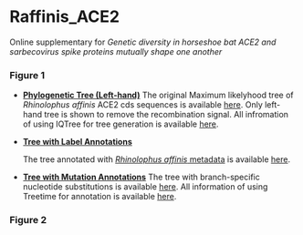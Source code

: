 # Raffinis_ACE2

Online supplementary for *Genetic diversity in horseshoe bat ACE2 and sarbecovirus spike proteins mutually shape one another*


### Figure 1

* [**Phylogenetic Tree (Left-hand)**](Figure_1/RaACE2_cds_1-1686_Rsh-out.treefile)
  The original Maximum likelyhood tree of _Rhinolophus affinis_ ACE2 cds sequences is available [here](Figure_1/RaACE2_cds_1-1686_Rsh-out.treefile). 
  Only left-hand tree is shown to remove the recombination signal. 
  All infromation of using IQTree for tree generation is available [here](Figure_1/RaACE2_cds_1-1686_Rsh-out.iqtree).

* [**Tree with Label Annotations**](Figure_1/RaACE2_cds_1-1686_Rsh-out_rt.nwk)

  The tree annotated with [_Rhinolophus affinis_ metadata](Figure_1/RaACE2_metadata.tsv) is available [here](Figure_1/RaACE2_cds_1-1686_Rsh-out_rt.nwk). 

* [**Tree with Mutation Annotations**](Figure_1/treetime_mut_annotations/RaACE2_cds_1-1686_Rsh-out_annotated_tree.nexus)
  The tree with branch-specific nucleotide substitutions is available [here](Figure_1/treetime_mut_annotations/RaACE2_cds_1-1686_Rsh-out_annotated_tree.nexus). 
  All information of using Treetime for annotation is available [here](Figure_1/treetime_mut_annotations).

### Figure 2


